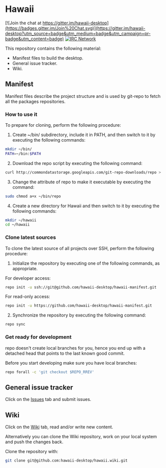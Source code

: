 Hawaii
======

[![Join the chat at https://gitter.im/hawaii-desktop](https://badges.gitter.im/Join%20Chat.svg)](https://gitter.im/hawaii-desktop?utm_source=badge&utm_medium=badge&utm_campaign=pr-badge&utm_content=badge)
[![IRC Network](https://img.shields.io/badge/irc-freenode-blue.svg "IRC Freenode")](https://webchat.freenode.net/?channels=hawaii-desktop)

This repository contains the following material:

* Manifest files to build the desktop.
* General issue tracker.
* Wiki.

## Manifest

Manifest files describe the project structure and is used by git-repo
to fetch all the packages repositories.

### How to use it

To prepare for cloning, perform the following procedure:

1. Create ~/bin/ subdirectory, include it in PATH, and then switch to it by executing the following commands:

```sh
mkdir ~/bin/
PATH=~/bin:$PATH
```

2. Download the repo script by executing the following command:

```sh
curl http://commondatastorage.googleapis.com/git-repo-downloads/repo > ~/bin/repo
```

3. Change the attribute of repo to make it executable by executing the command:

```sh
sudo chmod a+x ~/bin/repo
```

4. Create a new directory for Hawaii and then switch to it by executing the following commands:

```sh
mkdir ~/hawaii
cd ~/hawaii
```

### Clone latest sources

To clone the latest source of all projects over SSH, perform the following procedure:

1. Initialize the repository by executing one of the following commands, as appropriate.

For developer access:

```sh
repo init -u ssh://git@github.com/hawaii-desktop/hawaii-manifest.git
```

For read-only access:

```sh
repo init -u https://github.com/hawaii-desktop/hawaii-manifest.git
```

2. Synchronize the repository by executing the following command:

```sh
repo sync
```

### Get ready for development

repo doesn't create local branches for you, hence you end up with a
detached head that points to the last known good commit.

Before you start developing make sure you have local branches:

```sh
repo forall -c 'git checkout $REPO_RREV'
```

## General issue tracker

Click on the [Issues](https://github.com/hawaii-desktop/hawaii/issues) tab
and submit issues.

## Wiki

Click on the [Wiki](https://github.com/hawaii-desktop/hawaii/wiki) tab, read and/or write new content.

Alternatively you can clone the Wiki repository, work on your local system and push the changes back.

Clone the repository with:

```sh
git clone git@github.com:hawaii-desktop/hawaii.wiki.git
```
